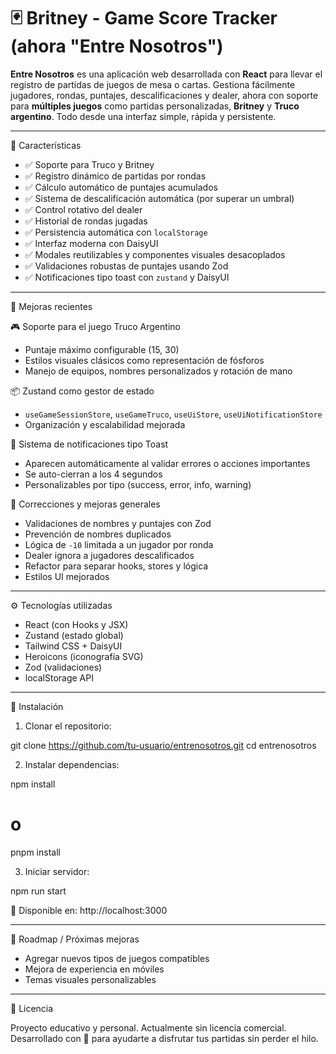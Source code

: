 
# 🃏 Britney - Game Score Tracker (ahora "Entre Nosotros")

**Entre Nosotros** es una aplicación web desarrollada con **React** para llevar el registro de partidas de juegos de mesa o cartas. Gestiona fácilmente jugadores, rondas, puntajes, descalificaciones y dealer, ahora con soporte para **múltiples juegos** como partidas personalizadas, **Britney** y **Truco argentino**. Todo desde una interfaz simple, rápida y persistente.

---

🚀 Características

- ✅ Soporte para Truco y Britney
- ✅ Registro dinámico de partidas por rondas
- ✅ Cálculo automático de puntajes acumulados
- ✅ Sistema de descalificación automática (por superar un umbral)
- ✅ Control rotativo del dealer
- ✅ Historial de rondas jugadas
- ✅ Persistencia automática con `localStorage`
- ✅ Interfaz moderna con DaisyUI
- ✅ Modales reutilizables y componentes visuales desacoplados
- ✅ Validaciones robustas de puntajes usando Zod
- ✅ Notificaciones tipo toast con `zustand` y DaisyUI

---

🧠 Mejoras recientes

🎮 Soporte para el juego Truco Argentino

- Puntaje máximo configurable (15, 30)
- Estilos visuales clásicos como representación de fósforos
- Manejo de equipos, nombres personalizados y rotación de mano

📦 Zustand como gestor de estado

- `useGameSessionStore`, `useGameTruco`, `useUiStore`, `useUiNotificationStore`
- Organización y escalabilidad mejorada

🔔 Sistema de notificaciones tipo Toast

- Aparecen automáticamente al validar errores o acciones importantes
- Se auto-cierran a los 4 segundos
- Personalizables por tipo (success, error, info, warning)

🔧 Correcciones y mejoras generales

- Validaciones de nombres y puntajes con Zod
- Prevención de nombres duplicados
- Lógica de `-10` limitada a un jugador por ronda
- Dealer ignora a jugadores descalificados
- Refactor para separar hooks, stores y lógica
- Estilos UI mejorados

---

⚙️ Tecnologías utilizadas

- React (con Hooks y JSX)
- Zustand (estado global)
- Tailwind CSS + DaisyUI
- Heroicons (iconografía SVG)
- Zod (validaciones)
- localStorage API

---

🧪 Instalación

1. Clonar el repositorio:

git clone https://github.com/tu-usuario/entrenosotros.git
cd entrenosotros

2. Instalar dependencias:

npm install
# o
pnpm install

3. Iniciar servidor:

npm run start

📍 Disponible en: http://localhost:3000

---

🔮 Roadmap / Próximas mejoras

- Agregar nuevos tipos de juegos compatibles
- Mejora de experiencia en móviles
- Temas visuales personalizables

---

📄 Licencia

Proyecto educativo y personal.
Actualmente sin licencia comercial.
Desarrollado con 💙 para ayudarte a disfrutar tus partidas sin perder el hilo.